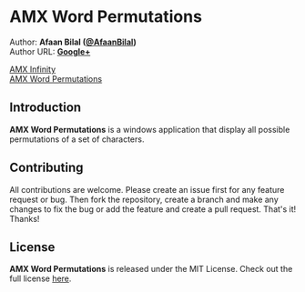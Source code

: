 AMX Word Permutations 
==============

Author: **Afaan Bilal ([@AfaanBilal](https://github.com/AfaanBilal))**   
Author URL: **[Google+](https://google.com/+AfaanBilal)**

[AMX Infinity](https://www.amxinfinity.ml)  
[AMX Word Permutations](https://afaan.ml)

## Introduction
**AMX Word Permutations** is a windows application that display all possible permutations of a set of characters. 

## Contributing
All contributions are welcome. Please create an issue first for any feature request
or bug. Then fork the repository, create a branch and make any changes to fix the bug 
or add the feature and create a pull request. That's it!
Thanks!

## License
**AMX Word Permutations** is released under the MIT License.
Check out the full license [here](LICENSE).
